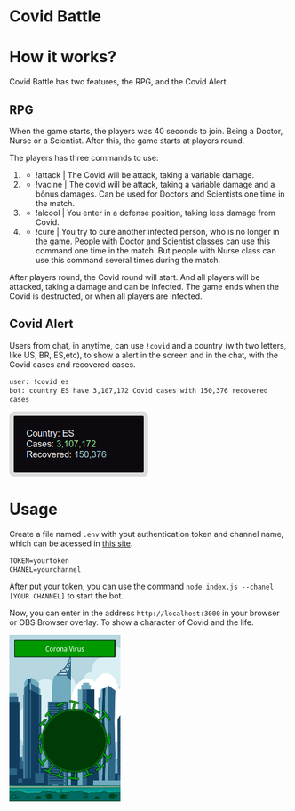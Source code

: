 # Covid Battle

# How it works?

Covid Battle has two features, the RPG, and the Covid Alert.

## RPG

When the game starts, the players was 40 seconds to join. Being a Doctor, Nurse or a Scientist. After this, the game starts at players round.

The players has three commands to use:

1. - !attack | The Covid will be attack, taking a variable damage.
2. - !vacine | The covid will be attack, taking a variable damage and a bônus damages. Can be used for Doctors and Scientists one time in the match.
3. - !alcool | You enter in a defense position, taking less damage from Covid.
4. - !cure | You try to cure another infected person, who is no longer in the game. People with Doctor and Scientist classes can use this command one time in the match. But people with Nurse class can use this command several times during the match.

After players round, the Covid round will start. And all players will be attacked, taking a damage and can be infected. The game ends when the Covid is destructed, or when all players are infected.

## Covid Alert

Users from chat, in anytime, can use `!covid` and a country (with two letters, like US, BR, ES,etc), to show a alert in the screen and in the chat, with the Covid cases and recovered cases.

```
user: !covid es
bot: country ES have 3,107,172 Covid cases with 150,376 recovered cases
```

![Image with the overlay for covid alert](assets/capture02.png)

# Usage

Create a file named `.env` with yout authentication token and channel name, which can be acessed in [this site](https://twitchapps.com/tmi/).

```
TOKEN=yourtoken
CHANEL=yourchannel
```

After put your token, you can use the command `node index.js --chanel [YOUR CHANNEL]` to start the bot.

Now, you can enter in the address `http://localhost:3000` in your browser or OBS Browser overlay. To show a character of Covid and the life.

![Game overlay](assets/capture01.png)
